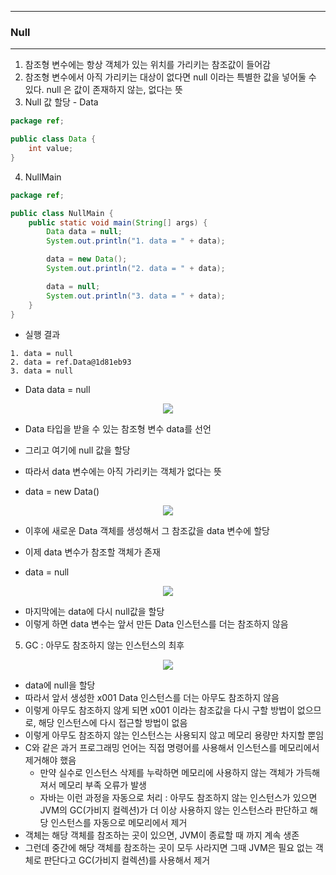 -----
### Null
-----
1. 참조형 변수에는 항상 객체가 있는 위치를 가리키는 참조값이 들어감
2. 참조형 변수에서 아직 가리키는 대상이 없다면 null 이라는 특별한 값을 넣어둘 수 있다. null 은 값이 존재하지 않는, 없다는 뜻
3. Null 값 할당 - Data
```java
package ref;

public class Data {
    int value;
}
```

4. NullMain
```java
package ref;

public class NullMain {
    public static void main(String[] args) {
        Data data = null;
        System.out.println("1. data = " + data);

        data = new Data();
        System.out.println("2. data = " + data);

        data = null;
        System.out.println("3. data = " + data);
    }
}
```
  - 실행 결과
```
1. data = null
2. data = ref.Data@1d81eb93
3. data = null
```
  - Data data = null
<div align="center">
<img src="https://github.com/user-attachments/assets/878b6c34-b0e7-41b0-a15e-3c3b21e6d93d">
</div>

  - Data 타입을 받을 수 있는 참조형 변수 data를 선언
  - 그리고 여기에 null 값을 할당
  - 따라서 data 변수에는 아직 가리키는 객체가 없다는 뜻

  - data = new Data()
<div align="center">
<img src="https://github.com/user-attachments/assets/e425019c-4a64-4e42-a6f8-eed0727e76c9">
</div>

  - 이후에 새로운 Data 객체를 생성해서 그 참조값을 data 변수에 할당
  - 이제 data 변수가 참조할 객체가 존재

  - data = null
<div align="center">
<img src="https://github.com/user-attachments/assets/4d835384-cabf-433f-9853-95fd6847213e">
</div>

  - 마지막에는 data에 다시 null값을 할당
  - 이렇게 하면 data 변수는 앞서 만든 Data 인스턴스를 더는 참조하지 않음

5. GC : 아무도 참조하지 않는 인스턴스의 최후
<div align="center">
<img src="https://github.com/user-attachments/assets/eaa6d81e-eac9-492c-a603-866957365928">
</div>

   - data에 null을 할당
   - 따라서 앞서 생성한 x001 Data 인스턴스를 더는 아무도 참조하지 않음
   - 이렇게 아무도 참조하지 않게 되면 x001 이라는 참조값을 다시 구할 방법이 없으므로, 해당 인스턴스에 다시 접근할 방법이 없음
   - 이렇게 아무도 참조하지 않는 인스턴스는 사용되지 않고 메모리 용량만 차지할 뿐임
   - C와 같은 과거 프로그래밍 언어는 직접 명령어를 사용해서 인스턴스를 메모리에서 제거해야 했음
     + 만약 실수로 인스턴스 삭제를 누락하면 메모리에 사용하지 않는 객체가 가득해져서 메모리 부족 오류가 발생
     + 자바는 이런 과정을 자동으로 처리 : 아무도 참조하지 않는 인스턴스가 있으면 JVM의 GC(가비지 컬렉션)가 더 이상 사용하지 않는 인스턴스라 판단하고 해당 인스턴스를 자동으로 메모리에서 제거
   - 객체는 해당 객체를 참조하는 곳이 있으면, JVM이 종료할 때 까지 계속 생존
   - 그런데 중간에 해당 객체를 참조하는 곳이 모두 사라지면 그때 JVM은 필요 없는 객체로 판단다고 GC(가비지 컬렉션)를 사용해서 제거
